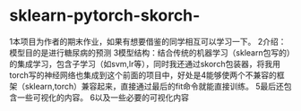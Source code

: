 # sklearn-pytorch-skorch-
1本项目为作者的期末作业，如果有想要借鉴的同学相互可以学习一下。
2介绍：模型目的是进行糖尿病的预测
3模型结构：结合传统的机器学习（sklearn包写的）的集成学习，包含子学习（如svm,lr等），同时我还通过skorch包装器，将我用torch写的神经网络也集成到这个前面的项目中，好处是4能够使两个不兼容的框架（sklearn,torch）兼容起来，直接通过最后的fit命令就能直接训练。
5最后还包含一些可视化的内容。
6以及一些必要的可视化内容
